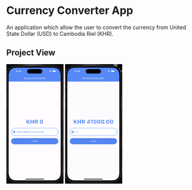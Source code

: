 # Currency Converter App

An application which allow the user to convert the currency from United State Dollar (USD) to Cambodia Riel (KHR).

## Project View
<div>
    <img src="/assets/screen01.png"  width="30%" height="30%">
    <img src="/assets/screen02.png"  width="30%" height="30%">
</div>
